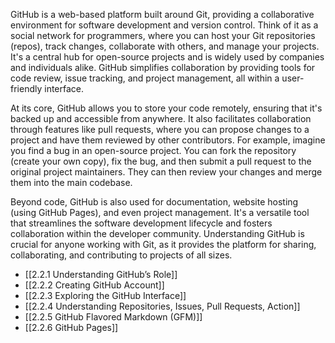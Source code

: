 GitHub is a web-based platform built around Git, providing a collaborative environment for software development and version control. Think of it as a social network for programmers, where you can host your Git repositories (repos), track changes, collaborate with others, and manage your projects. It's a central hub for open-source projects and is widely used by companies and individuals alike. GitHub simplifies collaboration by providing tools for code review, issue tracking, and project management, all within a user-friendly interface.

At its core, GitHub allows you to store your code remotely, ensuring that it's backed up and accessible from anywhere. It also facilitates collaboration through features like pull requests, where you can propose changes to a project and have them reviewed by other contributors. For example, imagine you find a bug in an open-source project. You can fork the repository (create your own copy), fix the bug, and then submit a pull request to the original project maintainers. They can then review your changes and merge them into the main codebase.

Beyond code, GitHub is also used for documentation, website hosting (using GitHub Pages), and even project management. It's a versatile tool that streamlines the software development lifecycle and fosters collaboration within the developer community. Understanding GitHub is crucial for anyone working with Git, as it provides the platform for sharing, collaborating, and contributing to projects of all sizes.

- [[2.2.1 Understanding GitHub’s Role]]
- [[2.2.2 Creating GitHub Account]]
- [[2.2.3 Exploring the GitHub Interface]]
- [[2.2.4 Understanding Repositories, Issues, Pull Requests, Action]]
- [[2.2.5 GitHub Flavored Markdown (GFM)]]
- [[2.2.6 GitHub Pages]]